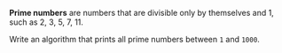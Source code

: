 **Prime numbers** are numbers that are divisible only by themselves and 1, such as  2, 3, 5, 7, 11.

Write an algorithm that prints all prime numbers between `1` and `1000`.

